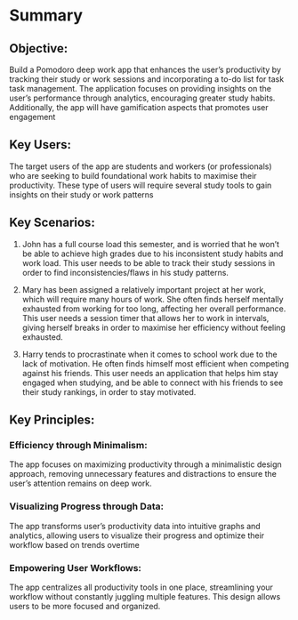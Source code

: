# Summary
## Objective:
Build a Pomodoro deep work app that enhances the user’s productivity by tracking their study or work sessions and incorporating a to-do list for task task management. The application focuses on providing insights on the user’s performance through analytics, encouraging greater study habits. Additionally, the app will have gamification aspects that promotes user engagement

## Key Users:

The target users of the app are students and workers (or professionals) who are seeking to build foundational work habits to maximise their productivity. These type of users will require several study tools to gain insights on their study or work patterns

## Key Scenarios:
1. John has a full course load this semester, and is worried that he won’t be able to achieve high grades due to his inconsistent study habits and work load. This user needs to be able to track their study sessions in order to find inconsistencies/flaws in his study patterns.

2. Mary has been assigned a relatively important project at her work, which will require many hours of work. She often finds herself mentally exhausted from working for too long, affecting her overall performance. This user needs a session timer that allows her to work in intervals, giving herself breaks in order to maximise her efficiency without feeling exhausted. 

3. Harry tends to procrastinate when it comes to school work due to the lack of motivation. He often finds himself most efficient when competing against his friends. This user needs an application that helps him stay engaged when studying, and be able to connect with his friends to see their study rankings, in order to stay motivated.

## Key Principles: 
### Efficiency through Minimalism:
The app focuses on maximizing productivity through a minimalistic design approach, removing unnecessary features and distractions to ensure the user’s attention remains on deep work. 

### Visualizing Progress through Data:
The app transforms user’s productivity data into intuitive graphs and analytics, allowing users to visualize their progress and optimize their workflow based on trends overtime

### Empowering User Workflows:
The app centralizes all productivity tools in one place, streamlining your workflow without constantly juggling multiple features. This design allows users to be more focused and organized.
